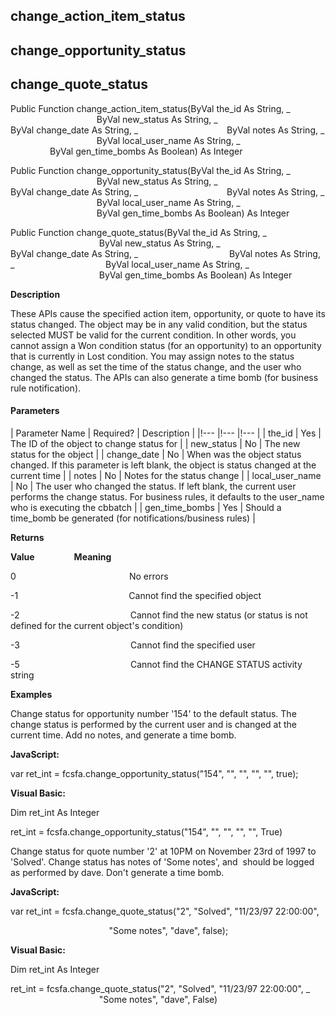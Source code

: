 change_action_item_status
---------------------------

change_opportunity_status
---------------------------

change_quote_status
---------------------

Public Function change_action_item_status(ByVal the_id As String, _
                                   ByVal new_status As String, _
                                   ByVal change_date As String, _
                                   ByVal notes As String, _
                                   ByVal local_user_name As String, _
                                   ByVal gen_time_bombs As Boolean) As Integer

Public Function change_opportunity_status(ByVal the_id As String, _
                                   ByVal new_status As String, _
                                   ByVal change_date As String, _
                                   ByVal notes As String, _
                                   ByVal local_user_name As String, _
                                   ByVal gen_time_bombs As Boolean) As Integer

Public Function change_quote_status(ByVal the_id As String, _
                                    ByVal new_status As String, _
                                    ByVal change_date As String, _
                                    ByVal notes As String, _
                                    ByVal local_user_name As String, _
                                    ByVal gen_time_bombs As Boolean) As Integer

**Description**

These APIs cause the specified action item, opportunity, or quote to have its status changed. The object may be in any valid condition, but the status selected MUST be valid for the current condition. In other words, you cannot assign a Won condition status (for an opportunity) to an opportunity that is currently in Lost condition. You may assign notes to the status change, as well as set the time of the status change, and the user who changed the status. The APIs can also generate a time bomb (for business rule notification).

#### Parameters

| Parameter Name | Required? | Description |
|!--- |!--- |!--- |
| the_id | Yes | The ID of the object to change status for |
| new_status | No | The new status for the object |
| change_date | No | When was the object status changed. If this parameter is left blank, the object is status changed at the current time |
| notes | No | Notes for the status change |
| local_user_name | No | The user who changed the status. If left blank, the current user performs the change status. For business rules, it defaults to the user_name who is executing the cbbatch |
| gen_time_bombs | Yes | Should a time_bomb be generated (for notifications/business rules) |

**Returns**

**Value**                **Meaning**

0                                              No errors

-1                                             Cannot find the specified object

-2                                             Cannot find the new status (or status is not defined for the current object's condition)

-3                                             Cannot find the specified user

-5                                             Cannot find the CHANGE STATUS activity string

**Examples**

 Change status for opportunity number '154' to the default status. The change status is performed by the current user and is changed at the current time. Add no notes, and generate a time bomb.

**JavaScript:**

var ret_int = fcsfa.change_opportunity_status("154", "", "", "", "", true);

**Visual Basic:**

Dim ret_int As Integer

ret_int = fcsfa.change_opportunity_status("154", "", "", "", "", True)

 Change status for quote number '2' at 10PM on November 23rd of 1997 to 'Solved'. Change status has notes of 'Some notes', and  should be logged as performed by dave. Don't generate a time bomb.

**JavaScript:**

var ret_int = fcsfa.change_quote_status("2", "Solved", "11/23/97 22:00:00",

                                        "Some notes", "dave", false);

**Visual Basic:**

Dim ret_int As Integer

ret_int = fcsfa.change_quote_status("2", "Solved", "11/23/97 22:00:00", _
                                    "Some notes", "dave", False)